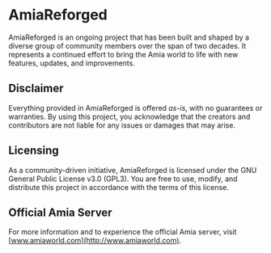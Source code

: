 # AmiaReforged

AmiaReforged is an ongoing project that has been built and shaped by a diverse group of community members over the span of two decades. It represents a continued effort to bring the Amia world to life with new features, updates, and improvements.

## Disclaimer

Everything provided in AmiaReforged is offered *as-is*, with no guarantees or warranties. By using this project, you acknowledge that the creators and contributors are not liable for any issues or damages that may arise.

## Licensing

As a community-driven initiative, AmiaReforged is licensed under the GNU General Public License v3.0 (GPL3). You are free to use, modify, and distribute this project in accordance with the terms of this license.

## Official Amia Server

For more information and to experience the official Amia server, visit [www.amiaworld.com](http://www.amiaworld.com).
